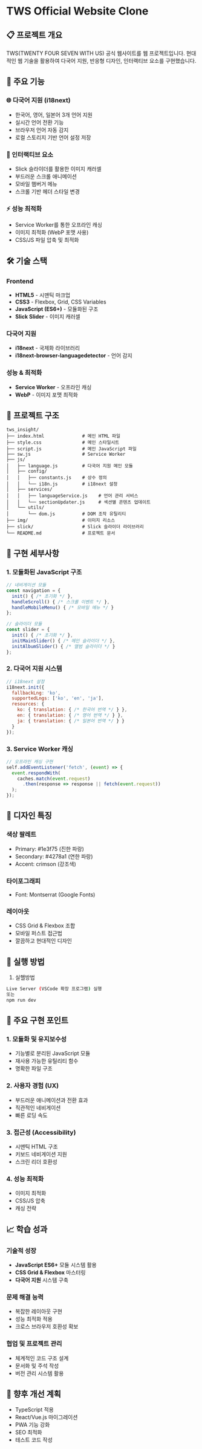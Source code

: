 # TWS Official Website Clone

## 📋 프로젝트 개요

TWS(TWENTY FOUR SEVEN WITH US) 공식 웹사이트를 웹 프로젝트입니다. 
현대적인 웹 기술을 활용하여 다국어 지원, 반응형 디자인, 인터랙티브 요소를 구현했습니다.

## 🚀 주요 기능

### 🌐 다국어 지원 (i18next)
- 한국어, 영어, 일본어 3개 언어 지원
- 실시간 언어 전환 기능
- 브라우저 언어 자동 감지
- 로컬 스토리지 기반 언어 설정 저장

### 🎨 인터랙티브 요소
- Slick 슬라이더를 활용한 이미지 캐러셀
- 부드러운 스크롤 애니메이션
- 모바일 햄버거 메뉴
- 스크롤 기반 헤더 스타일 변경

### ⚡ 성능 최적화
- Service Worker를 통한 오프라인 캐싱
- 이미지 최적화 (WebP 포맷 사용)
- CSS/JS 파일 압축 및 최적화

## 🛠️ 기술 스택

### Frontend
- **HTML5** - 시맨틱 마크업
- **CSS3** - Flexbox, Grid, CSS Variables
- **JavaScript (ES6+)** - 모듈화된 구조
- **Slick Slider** - 이미지 캐러셀

### 다국어 지원
- **i18next** - 국제화 라이브러리
- **i18next-browser-languagedetector** - 언어 감지

### 성능 & 최적화
- **Service Worker** - 오프라인 캐싱
- **WebP** - 이미지 포맷 최적화

## 📁 프로젝트 구조

```
tws_insight/
├── index.html              # 메인 HTML 파일
├── style.css               # 메인 스타일시트
├── script.js               # 메인 JavaScript 파일
├── sw.js                   # Service Worker
├── js/
│   ├── language.js         # 다국어 지원 메인 모듈
│   ├── config/
│   │   ├── constants.js    # 상수 정의
│   │   └── i18n.js         # i18next 설정
│   ├── services/
│   │   ├── languageService.js    # 언어 관리 서비스
│   │   └── sectionUpdater.js     # 섹션별 콘텐츠 업데이트
│   └── utils/
│       └── dom.js          # DOM 조작 유틸리티
├── img/                    # 이미지 리소스
├── slick/                  # Slick 슬라이더 라이브러리
└── README.md               # 프로젝트 문서
```

## 🎯 구현 세부사항

### 1. 모듈화된 JavaScript 구조
```javascript
// 네비게이션 모듈
const navigation = {
  init() { /* 초기화 */ },
  handleScroll() { /* 스크롤 이벤트 */ },
  handleMobileMenu() { /* 모바일 메뉴 */ }
};

// 슬라이더 모듈
const slider = {
  init() { /* 초기화 */ },
  initMainSlider() { /* 메인 슬라이더 */ },
  initAlbumSlider() { /* 앨범 슬라이더 */ }
};
```

### 2. 다국어 지원 시스템
```javascript
// i18next 설정
i18next.init({
  fallbackLng: 'ko',
  supportedLngs: ['ko', 'en', 'ja'],
  resources: {
    ko: { translation: { /* 한국어 번역 */ } },
    en: { translation: { /* 영어 번역 */ } },
    ja: { translation: { /* 일본어 번역 */ } }
  }
});
```

### 3. Service Worker 캐싱
```javascript
// 오프라인 캐싱 구현
self.addEventListener('fetch', (event) => {
  event.respondWith(
    caches.match(event.request)
      .then(response => response || fetch(event.request))
  );
});
```

## 🎨 디자인 특징

### 색상 팔레트
- Primary: #1e3f75 (진한 파랑)
- Secondary: #4278a1 (연한 파랑)
- Accent: crimson (강조색)

### 타이포그래피
- Font: Montserrat (Google Fonts)

### 레이아웃
- CSS Grid & Flexbox 조합
- 모바일 퍼스트 접근법
- 깔끔하고 현대적인 디자인

## 🚀 실행 방법

1. 실핼방법
```bash
Live Server (VSCode 확장 프로그램) 실행 
또는  
npm run dev
```

## 🔧 주요 구현 포인트

### 1. 모듈화 및 유지보수성
- 기능별로 분리된 JavaScript 모듈
- 재사용 가능한 유틸리티 함수
- 명확한 파일 구조

### 2. 사용자 경험 (UX)
- 부드러운 애니메이션과 전환 효과
- 직관적인 네비게이션
- 빠른 로딩 속도

### 3. 접근성 (Accessibility)
- 시맨틱 HTML 구조
- 키보드 네비게이션 지원
- 스크린 리더 호환성

### 4. 성능 최적화
- 이미지 최적화
- CSS/JS 압축
- 캐싱 전략

## 📈 학습 성과

### 기술적 성장
- **JavaScript ES6+** 모듈 시스템 활용
- **CSS Grid & Flexbox** 마스터링
- **다국어 지원** 시스템 구축

### 문제 해결 능력
- 복잡한 레이아웃 구현
- 성능 최적화 적용
- 크로스 브라우저 호환성 확보

### 협업 및 프로젝트 관리
- 체계적인 코드 구조 설계
- 문서화 및 주석 작성
- 버전 관리 시스템 활용

## 🔮 향후 개선 계획

- TypeScript 적용
- React/Vue.js 마이그레이션
- PWA 기능 강화
- SEO 최적화
- 테스트 코드 작성


